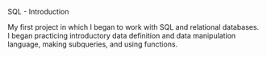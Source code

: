 SQL - Introduction

My first project in which I began to work with SQL and relational
databases. I began practicing introductory data definition and data
manipulation language, making subqueries, and using functions.

